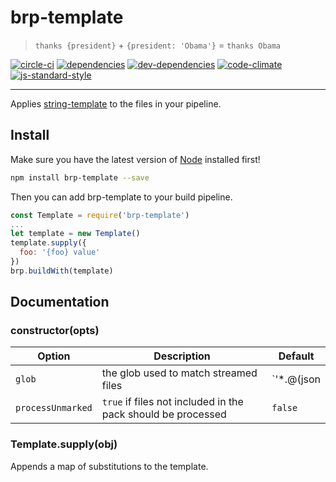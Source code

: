 # brp-template
> `thanks {president}` + `{president: 'Obama'}` = `thanks Obama`

[![circle-ci](https://img.shields.io/circleci/project/w00tmast3r/brp-template.svg?style=flat-square)](https://circleci.com/gh/w00tmast3r/brp-template) [![dependencies](https://img.shields.io/david/w00tmast3r/brp-template.svg?style=flat-square)](https://david-dm.org/w00tmast3r/brp-template) [![dev-dependencies](https://img.shields.io/david/dev/w00tmast3r/brp-template.svg?style=flat-square)](https://david-dm.org/w00tmast3r/brp-template) [![code-climate](https://img.shields.io/codeclimate/github/w00tmast3r/brp-template.svg?style=flat-square)](https://codeclimate.com/github/w00tmast3r/brp-template) [![js-standard-style](https://img.shields.io/badge/code%20style-standard-brightgreen.svg?style=flat-square)](http://standardjs.com/)

---

Applies [string-template](https://www.npmjs.com/package/string-template) to the files in your pipeline.

## Install

Make sure you have the latest version of [Node](https://nodejs.org) installed first!

```sh
npm install brp-template --save
```

Then you can add brp-template to your build pipeline.

```js
const Template = require('brp-template')
...
let template = new Template()
template.supply({
  foo: '{foo} value'
})
brp.buildWith(template)
```

## Documentation

### constructor(opts)

| Option            | Description                                                  | Default                   |
| ----------------- | ------------------------------------------------------------ | ------------------------- |
| `glob`            | the glob used to match streamed files                        | `'*.@(json|mcmeta|info)'` |
| `processUnmarked` | `true` if files not included in the pack should be processed | `false`                   |

### Template.supply(obj)

Appends a map of substitutions to the template.